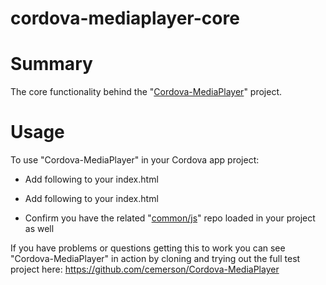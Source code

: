 cordova-mediaplayer-core
========================

# Summary

The core functionality behind the "[Cordova-MediaPlayer](dfdf)" project.

# Usage

To use "Cordova-MediaPlayer" in your Cordova app project:

 - Add following to your index.html <head>

    <link rel="stylesheet" type="text/css" href="js/cordova-mediaplayer/cordova-mediaplayer.css" />

 - Add following to your index.html <body>

    <div id="cordova_media_player"></div>
    <script type="text/javascript" src="js/cordova-mediaplayer/cordova-mediaplayer.js"></script>

 - Confirm you have the related "[common/js](https://github.com/cemerson/common)" repo loaded in your project as well

If you have problems or questions getting this to work you can see "Cordova-MediaPlayer" in action by cloning and trying out the full test project here: https://github.com/cemerson/Cordova-MediaPlayer
